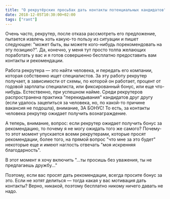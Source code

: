 ```yaml
---
title: "О рекрутёрских просьбах дать контакты потенциальных кандидатов"
date: 2018-12-05T10:30:00+02:00
tags: ["rant"]
---
```


Очень часто, рекрутер, после отказа рассмотреть его предложение, пытается извлечь хоть какую-то пользу из ситуации и пишет следующее: "может быть, вы можете кого-нибудь порекомендовать на эту позицию?". Да, конечно, у меня тут просто толпа желающих поработать у вас и я готов совершенно бесплатно предоставить вам контакты и рекомендации.

Работа рекрутера — это найти человека, и передать его компании, которая собственно ищет специалистов. За эту работу рекрутер получает, в зависимости от схемы, по которой он работает, процент от годовой зарплаты специалиста, или фиксированный бонус, или еще что-нибудь. Естественно, при успешном найме. Среди рекрутеров распространена практика "перекидывания" кандидатов друг другу (если удалось зацепиться за человека, но, по какой-то причине вакансия не подошла), внимание, ЗА БОНУС! То есть, за контакты человека рекрутер ожидает получить вознаграждение. 

А теперь, внимание, вопрос: если рекрутер ожидает получить бонус за рекомендацию, то почему я не могу ожидать того же самого? Почему-то этот момент упускается всеми рекрутерами, которые просят рекомендации, более того, на прямой вопрос "что мне за это будет" некоторые еще и имеют наглость отвечать "моя искренняя благодарность".

В этот момент я хочу включить "...ты просишь без уважения, ты не предлагаешь дружбу..."

Поэтому, если вас просят дать рекомендации, всегда просите бонус за это. Если не хотят делиться — тогда какая у вас мотивация дать контакты? Верно, никакой, поэтому бесплатно никому ничего давать не надо.